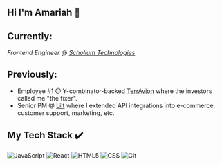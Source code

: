 ## Hi I'm Amariah 👋

Currently:
  ---
<p><em>Frontend Engineer @ <a href="https://scholiumtech.com/">Scholium Technologies</a></em></p>

Previously:
  ---
- Employee #1 @ Y-combinator-backed <a href="https://techcrunch.com/2014/02/04/yc-backed-terravion-launches-aerial-imagery-as-a-service-for-farmers/">TerrAvion</a> where the investors called me "the fixer".
- Senior PM @ <a href="https://techcrunch.com/2022/04/07/lilt-raises-55m-to-bolster-its-business-focused-ai-translation-platform/">Lilt</a> where I extended API integrations into e-commerce, customer support, marketing, etc.</em></p>

## My Tech Stack :heavy_check_mark:
![JavaScript](https://img.shields.io/badge/javascript-%23323330.svg?style=for-the-badge&logo=javascript&logoColor=%23F7DF1E) ![React](https://img.shields.io/badge/react-%2320232a.svg?style=for-the-badge&logo=react&logoColor=%2361DAFB) ![HTML5](https://img.shields.io/badge/HTML5-E34F26?style=for-the-badge&logo=html5&logoColor=white) ![CSS](https://img.shields.io/badge/CSS3-1572B6?style=for-the-badge&logo=css3&logoColor=white) ![Git](https://img.shields.io/badge/git-%23F05033.svg?style=for-the-badge&logo=git&logoColor=white) 
